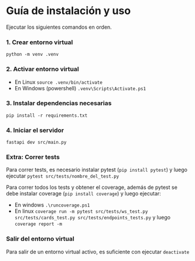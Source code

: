 # Guía de instalación y uso
Ejecutar los siguientes comandos en orden.
### 1. Crear entorno virtual
`python -m venv .venv`
### 2. Activar entorno virtual
 - En Linux `source .venv/bin/activate`
 - En Windows (powershell) `.venv\Scripts\Activate.ps1`
### 3. Instalar dependencias necesarias
`pip install -r requirements.txt`
### 4. Iniciar el servidor
`fastapi dev src/main.py`

### Extra: Correr tests
Para correr tests, es necesario instalar pytest (`pip install pytest`) y luego ejecutar `pytest src/tests/nombre_del_test.py`

Para correr todos los tests y obtener el coverage, además de pytest se debe instalar coverage (`pip install coverage`) y luego ejecutar:
- En windows `.\runcoverage.ps1`
- En linux `coverage run -m pytest src/tests/ws_test.py src/tests/cards_test.py src/tests/endpoints_tests.py` y luego `coverage report -m`

### Salir del entorno virtual
Para salir de un entorno virtual activo, es suficiente con ejecutar `deactivate`